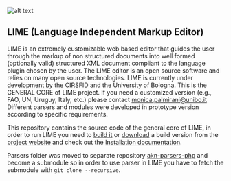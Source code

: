 ![alt text](http://lime.cirsfid.unibo.it/wp-content/uploads/2014/02/logo_lime1.png "Logo Title")


LIME (Language Independent Markup Editor)
---


LIME is an extremely customizable web based editor that guides the user through the markup of non structured documents into well formed (optionally valid) structured XML document compliant to the language plugin chosen by the user. The LIME editor is an open source software and relies on many open source technologies. LIME is currently under development by the CIRSFID and the University of Bologna.
This is the GENERAL CORE of LIME project. If you need a customized version (e.g., FAO, UN, Uruguy, Italy, etc.) please contact monica.palmirani@unibo.it Different parsers and modules were developed in prototype version according to specific requirements.

This repository contains the source code of the general core of LIME, in order to run LIME you need to [build it](docs/Build.md) or [download](http://lime.cirsfid.unibo.it/?page_id=8) a build version from the [project website](http://lime.cirsfid.unibo.it/) and check out the [Installation documentation](http://lime.cirsfid.unibo.it/?page_id=134).

Parsers folder was moved to separate repository [akn-parsers-php](https://github.com/cirsfid-unibo/akn-parsers-php) and become a submodule so in order to use parser in LIME you have to fetch the submodule with `git clone --recursive`.

